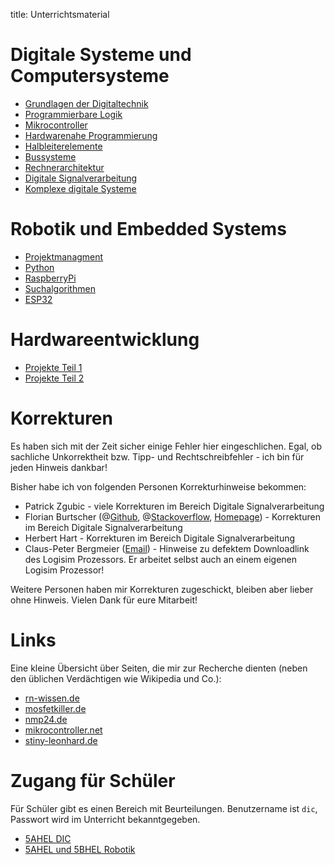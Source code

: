 title: Unterrichtsmaterial

# Digitale Systeme und Computersysteme
* [Grundlagen der Digitaltechnik](grundlagen_der_digitaltechnik/uebersicht.html)
* [Programmierbare Logik](programmierbare_logik/uebersicht.html)
* [Mikrocontroller](mikrocontroller/uebersicht.html)
* [Hardwarenahe Programmierung](hardwarenahe_programmierung/uebersicht.html)
* [Halbleiterelemente](halbleiterelemente/uebersicht.html)
* [Bussysteme](bussysteme/uebersicht.html)
* [Rechnerarchitektur](rechnerarchitektur/uebersicht.html)
* [Digitale Signalverarbeitung](digitale_signalverarbeitung/uebersicht.html)
* [Komplexe digitale Systeme](komplexe_digitale_systeme/uebersicht.html)

# Robotik und Embedded Systems
* [Projektmanagment](robotik/projektmanagment/uebersicht.html)
* [Python](robotik/python/uebersicht.html)
* [RaspberryPi](robotik/raspberry.html)
* [Suchalgorithmen](robotik/search/uebersicht.html)
* [ESP32](robotik/esp32/installation.html)

# Hardwareentwicklung
* [Projekte Teil 1](../hwe/teil1/uebersicht.html)
* [Projekte Teil 2](../hwe/teil2/uebersicht.html)


# Korrekturen
Es haben sich mit der Zeit sicher einige Fehler hier eingeschlichen. Egal, ob sachliche Unkorrektheit bzw. Tipp- und
Rechtschreibfehler - ich bin für jeden Hinweis dankbar!

Bisher habe ich von folgenden Personen Korrekturhinweise bekommen:

* Patrick Zgubic - viele Korrekturen im Bereich Digitale Signalverarbeitung
* Florian Burtscher (@[Github](https://github.com/burtscherflorian-scritex), @[Stackoverflow](https://stackoverflow.com/users/7292877/burtscher-florian),
 [Homepage](http://www.scritex.com/)) - Korrekturen im Bereich Digitale Signalverarbeitung
* Herbert Hart - Korrekturen im Bereich Digitale Signalverarbeitung
* Claus-Peter Bergmeier (<a href="mailto:cpu@bigcpb.de">Email</a>) - Hinweise zu defektem Downloadlink des Logisim Prozessors. Er arbeitet selbst auch an einem eigenen Logisim Prozessor!

Weitere Personen haben mir Korrekturen zugeschickt, bleiben aber lieber ohne Hinweis. Vielen Dank für eure Mitarbeit!

# Links
Eine kleine Übersicht über Seiten, die mir zur Recherche dienten (neben den üblichen Verdächtigen wie Wikipedia und Co.):

* [rn-wissen.de](http://rn-wissen.de/)
* [mosfetkiller.de](http://mosfetkiller.de/)
* [nmp24.de](http://nmp24.de/)
* [mikrocontroller.net](http://www.mikrocontroller.net/)
* [stiny-leonhard.de](http://www.stiny-leonhard.de/)

# Zugang für Schüler
Für Schüler gibt es einen Bereich mit Beurteilungen. Benutzername ist `dic`, Passwort wird im Unterricht bekanntgegeben.

* [5AHEL DIC](https://klassen.semiversus.com/klasse_5ahel.html)
* [5AHEL und 5BHEL Robotik](https://klassen.semiversus.com/klasse_5abhel.html)
